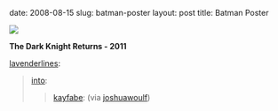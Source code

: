 date: 2008-08-15
slug: batman-poster
layout: post
title: Batman Poster


<img src="/tumblr_files/G9NM1FU5Ycn50sogIuC2ePAh_500.jpg"/><br/><p><b>The Dark Knight Returns - 2011</b></p>

<p><a href="http://lavenderlines.tumblr.com/post/46013871/into-kayfabe-via-joshuawoulf" target="_blank">lavenderlines</a>:</p>

<blockquote>

<p><a href="http://into.tumblr.com/post/46010946" target="_blank">into</a>:</p>

<blockquote><a href="http://www.kayfabe.net/post/45983653/via-joshuawoulf" target="_blank">kayfabe</a>: (via <a href="http://joshuawoulf.tumblr.com/post/45966471/seanmobrien-heroforhire-fake-but-cool-great" target="_blank">joshuawoulf</a>)</blockquote>

</blockquote>
